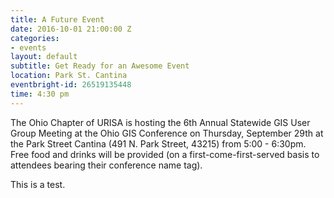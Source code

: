 ```yaml
---
title: A Future Event
date: 2016-10-01 21:00:00 Z
categories:
- events
layout: default
subtitle: Get Ready for an Awesome Event
location: Park St. Cantina
eventbright-id: 26519135448
time: 4:30 pm
---
```


The Ohio Chapter of URISA is hosting the 6th Annual Statewide GIS User Group Meeting at the Ohio GIS Conference on Thursday, September 29th at the Park Street Cantina (491 N. Park Street, 43215) from 5:00 - 6:30pm.   Free food and drinks will be provided (on a first-come-first-served basis to attendees bearing their conference name tag).

This is a test.
